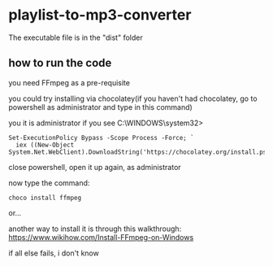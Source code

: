 # playlist-to-mp3-converter

The executable file is in the "dist" folder

## how to run the code

you need FFmpeg as a pre-requisite

you could try installing via chocolatey(if you haven't had chocolatey, go to powershell as administrator and type in this command)

you it is administrator if you see C:\WINDOWS\system32>

```
Set-ExecutionPolicy Bypass -Scope Process -Force; `
  iex ((New-Object System.Net.WebClient).DownloadString('https://chocolatey.org/install.ps1'))
```

close powershell, open it up again, as administrator

now type the command:

```
choco install ffmpeg
```


 or...
 
 another way to install it is through this walkthrough:
 https://www.wikihow.com/Install-FFmpeg-on-Windows
 
 if all else fails, i don't know
 
 
